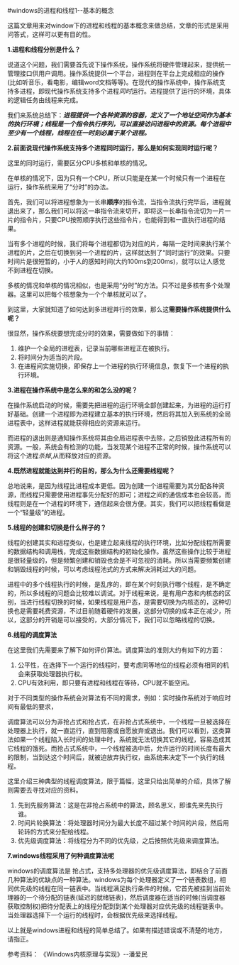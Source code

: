 #windows的进程和线程1--基本的概念

这篇文章用来对window下的进程和线程的基本概念来做总结，文章的形式是采用问答式，这样可以更有目的性。

**1.进程和线程分别是什么？**

说道这个问题，我们需要首先说下操作系统，操作系统将硬件管理起来，提供统一管理接口供用户调用。操作系统提供一个平台，进程则在平台上完成相应的操作(比如听音乐，看电影，编辑word文档等等)。在现代的操作系统中，操作系统支持多进程，即现代操作系统支持多个进程*同时*运行。进程提供了运行的环境，具体的逻辑任务由线程来完成。

我们来系统总结下：***进程提供一个各种资源的容器，定义了一个地址空间作为基本的执行环境；线程是一个指令执行序列，可以直接访问进程中的资源。每个进程中至少有一个线程，线程在任一时刻必属于某个进程。***


**2.前面说现代操作系统支持多个进程同时运行，那么是如何实现同时运行呢？**

这里的同时运行，需要区分CPU多核和单核的情况。

在单核的情况下，因为只有一个CPU，所以只能是在某一个时候只有一个进程在运行，操作系统采用了“分时”的办法。

首先，我们可以将进程想象为一长串**顺序**的指令流，当指令流执行完毕后，进程就退出来了，那么我们可以将这一串指令流来切开，即将这一长串指令流切为一片一片的指令片，只要CPU按照顺序执行这些指令片，也能得到和一直执行进程的结果。

当有多个进程的时候，我们将每个进程都切为对应的片，每隔一定时间来执行某个进程的片，之后在切换到另一个进程的片，这样就达到了“同时运行”的效果。只要时间片是很短暂的，小于人的感知时间(大约100ms到200ms)，就可以让人感觉不到进程在切换。

多核的情况和单核的情况相似，也是采用“分时”的方法。只不过是多核有多个处理器。这里可以把每个核想象为一个个单核就可以了。

到这里，大家就知道了如何达到多进程并行的效果，那么这**需要操作系统提供什么呢？**

很显然，操作系统要想完成分时的效果，需要做如下的事情：

1. 维护一个全局的进程表，记录当前哪些进程正在被执行。
2. 将时间分为适当的片段。
3. 在进程间实施切换，即保存上一个进程的执行环境信息，恢复下一个进程的执行环境。


**3.进程在操作系统中是怎么来的和怎么没的呢？**

在操作系统启动的时候，需要先把进程的运行环境全部创建起来，为进程的运行打好基础。创建一个进程即为进程建立基本的执行环境，然后将其加入到系统的全局进程表中，这样进程就能获得相应的资源来运行。

而进程的退出则是通知操作系统将其由全局进程表中去除，之后销毁此进程所有的资源。一般，系统会有检测的功能，当发现某个进程不正常的时候，操作系统可以将这个进程*杀掉*,从而释放对应的资源。

**4.既然进程就能达到并行的目的，那么为什么还需要线程呢？**

总地说来，是因为线程比进程成本更低。因为创建一个进程需要为其分配各种资源，而线程只需要使用进程事先分配好的即可；进程之间的通信成本也会较高，而线程则是在一个进程的环境下，通信起来会很方便。其实，我们可以把线程看做是一个“轻量级”的进程。

**5.线程的创建和切换是什么样子的？**

线程的创建其实和进程类似，也是建立起来线程的执行环境，比如分配线程所需要的数据结构和调用栈，完成这些数据结构的初始化操作。虽然这些操作比较于进程是很轻量级的，但是频繁创建和销毁也会是不可忽视的消耗。所以当需要频繁创建和销毁线程的时候，可以考虑线程池式的方式来解决消耗过大的问题。

进程中的多个线程执行的时候，是乱序的，即在某个时刻执行哪个线程，是不确定的，所以多线程的问题会比较难以调试。对于线程来说，是有用户态和内核态的区别，当进行线程切换的时候，如果线程是用户态，是需要切换为内核态的，这种切换也是需要耗费资源，不过目前随着硬件的发展，这部分切换的成本正在减少，所以，这部分的开销是可以接受的，大部分情况下，我们可以忽略线程的切换。

**6.线程的调度算法**

在这里我们先需要来了解下如何评价算法。调度算法的准则大约有如下的方面：

1. 公平性，在选择下一个运行的线程时，要考虑同等地位的线程必须有相同的机会来获取处理器执行权。
2. CPU有效利用，即只要有进程和线程在等待，CPU就不能空闲。

对于不同类型的操作系统会对算法有不同的需求，例如：实时操作系统对于响应时间有最低的要求，

调度算法可以分为非抢占式和抢占式，在非抢占式系统中，一个线程一旦被选择在处理器上执行，就一直运行，直到阻塞或自愿放弃或退出。我们可以看到，这类算法如果一个线程陷入长时间的处理中时，系统就无法切换其它的线程，容易造成其它线程的饿死。而抢占式系统中，一个线程被选中后，允许运行的时间长度有最大的限制，当到达这个时间后，就被迫放弃执行权，由系统来决定下一个执行的线程。

这里介绍三种典型的线程调度算法，限于篇幅，这里只给出简单的介绍，具体了解则需要去寻找对应的资料。

1. 先到先服务算法：这是在非抢占系统中的算法，顾名思义，即谁先来先执行谁。
2. 时间片轮换算法：将处理器时间分为最大长度不超过某个时间的片段，然后用轮转的方式来分配给线程。
3. 优先级调度算法：将线程分为不同的优先级，之后按照优先级来调度算法。

**7.windows线程采用了何种调度算法呢**

windows的调度算法是 抢占式，支持多处理器的优先级调度算法，即结合了前面几种算法的优缺点的一种算法。windows为每个处理器定义了一个链表数组，相同优先级的线程在同一链表中。当线程满足执行条件的时候，它首先被挂到当前处理器的一个待分配的链表(延迟的就绪链表)，然后调度器在适当的时候(当调度器获取控制权)把待分配表上的线程分配到到某个处理器对应优先级的线程链表中。当处理器选择下一个运行的线程时，会根据优先级来选择线程。


以上就是windows进程和线程的简单总结了。如果有描述错误或不清楚的地方，请指正。

参考资料：
《Windows内核原理与实现》--潘爱民








